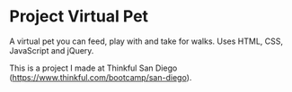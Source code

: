 # Project Virtual Pet

A virtual pet you can feed, play with and take for walks.  Uses HTML, CSS, JavaScript and jQuery.

This is a project I made at Thinkful San Diego (https://www.thinkful.com/bootcamp/san-diego).
